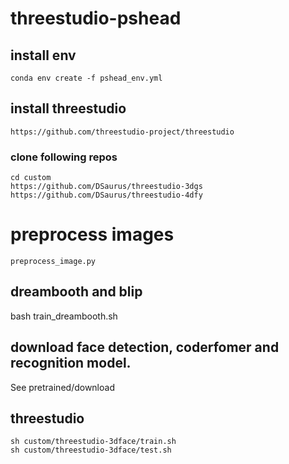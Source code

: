 # threestudio-pshead

## install env
```
conda env create -f pshead_env.yml
```

## install threestudio

```
https://github.com/threestudio-project/threestudio
```

### clone following repos

```
cd custom
https://github.com/DSaurus/threestudio-3dgs
https://github.com/DSaurus/threestudio-4dfy
```

# preprocess images
```
preprocess_image.py
```
## dreambooth and blip
bash train_dreambooth.sh 

## download face detection, coderfomer and recognition model.
See pretrained/download

## threestudio
```
sh custom/threestudio-3dface/train.sh 
sh custom/threestudio-3dface/test.sh 
```